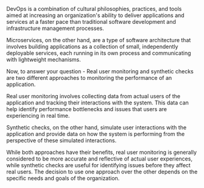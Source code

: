 DevOps is a combination of cultural philosophies, practices, and tools aimed at increasing an organization's ability to deliver applications and services at a faster pace than traditional software development and infrastructure management processes. 

Microservices, on the other hand, are a type of software architecture that involves building applications as a collection of small, independently deployable services, each running in its own process and communicating with lightweight mechanisms.

Now, to answer your question - Real user monitoring and synthetic checks are two different approaches to monitoring the performance of an application. 

Real user monitoring involves collecting data from actual users of the application and tracking their interactions with the system. This data can help identify performance bottlenecks and issues that users are experiencing in real time. 

Synthetic checks, on the other hand, simulate user interactions with the application and provide data on how the system is performing from the perspective of these simulated interactions. 

While both approaches have their benefits, real user monitoring is generally considered to be more accurate and reflective of actual user experiences, while synthetic checks are useful for identifying issues before they affect real users. The decision to use one approach over the other depends on the specific needs and goals of the organization.

